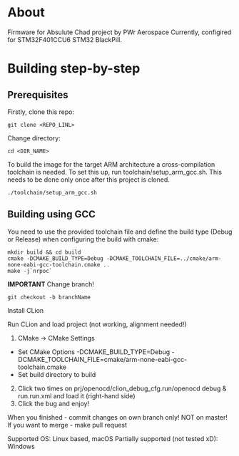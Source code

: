 # About

Firmware for Absulute Chad project by PWr Aerospace
Currently, configired for STM32F401CCU6 STM32 BlackPill.

# Building step-by-step

## Prerequisites
Firstly, clone this repo:

    git clone <REPO_LINL>

Change directory:

    cd <DIR_NAME>

To build the image for the target ARM architecture a cross-compilation toolchain is needed. To set this up, run toolchain/setup_arm_gcc.sh. This needs to be done only once after this project is cloned.

    ./toolchain/setup_arm_gcc.sh

## Building using GCC

You need to use the provided toolchain file and define the build type (Debug or Release) when configuring the build with cmake:

    mkdir build && cd build
    cmake -DCMAKE_BUILD_TYPE=Debug -DCMAKE_TOOLCHAIN_FILE=../cmake/arm-none-eabi-gcc-toolchain.cmake ..
    make -j`nrpoc`

**IMPORTANT** Change branch!

    git checkout -b branchName
    
Install CLion

Run CLion and load project (not working, alignment needed!)

1. CMake -> CMake Settings
* Set CMake Options -DCMAKE_BUILD_TYPE=Debug -DCMAKE_TOOLCHAIN_FILE=cmake/arm-none-eabi-gcc-toolchain.cmake
* Set build directory to build
2. Click two times on prj/openocd/clion_debug_cfg.run/openocd debug & run.run.xml and load it (right-hand side)
3. Click the bug and enjoy!

When you finished - commit changes on own branch only! NOT on master! If you want to merge - make pull request

Supported OS: Linux based, macOS
Partially supported (not tested xD): Windows
